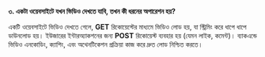 **৩. একটা ওয়েবসাইটে যখন ভিডিও দেখতে যাবি, তখন কী ধরনের অপারেশন হয়?**

একটি ওয়েবসাইটে ভিডিও দেখতে গেলে, **GET** রিকোয়েস্টের মাধ্যমে ভিডিও লোড হয়, যা স্ট্রিমিং করে ধাপে ধাপে ডাউনলোড হয়। ইউজারের ইন্টারঅ্যাকশনের জন্য **POST** রিকোয়েস্ট ব্যবহার হয় (যেমন লাইক, কমেন্ট)। ব্যাকএন্ডে ভিডিও এনকোডিং, ক্যাশিং, এবং অথেনটিকেশন প্রক্রিয়া কাজ করে দ্রুত লোড নিশ্চিত করতে।
